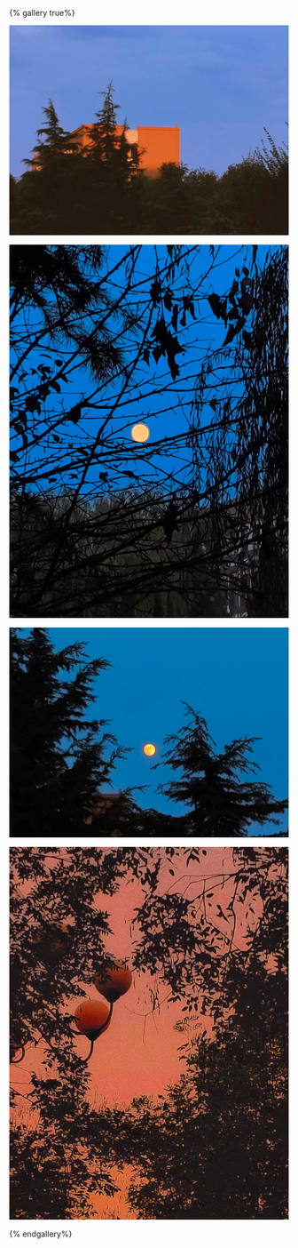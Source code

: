 {% gallery true%}

![WechatIMG6526](https://raw.githubusercontent.com/ZiHao256/Gallery/master/uPic/2023/02/WechatIMG6526.jpeg)

![WechatIMG6529](https://raw.githubusercontent.com/ZiHao256/Gallery/master/uPic/2023/02/WechatIMG6529.jpeg)

![WechatIMG6534](https://raw.githubusercontent.com/ZiHao256/Gallery/master/uPic/2023/02/WechatIMG6534.jpeg)

![WechatIMG6543](https://raw.githubusercontent.com/ZiHao256/Gallery/master/uPic/2023/02/WechatIMG6543.jpeg)

{% endgallery%}